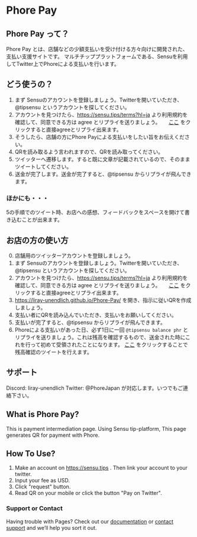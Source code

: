 # Phore Pay

## Phore Pay って？
Phore Pay とは、店舗などの少額支払いを受け付ける方々向けに開発された、支払い支援サイトです。
マルチチッププラットフォームである、Sensuを利用してTwitter上でPhoreによる支払いを行います。

## どう使うの？
1. まず Sensuのアカウントを登録しましょう。Twitterを開いていただき、@tipsensu というアカウントを探してください。
2. アカウントを見つけたら、https://sensu.tips/terms?hl=ja より利用規約を確認して、同意できる方は agree とリプライを送りましょう。
　 [ここ](https://twitter.com/intent/tweet?&text=%40tipsensu%20agree) をクリックすると直接agreeとリプライ出来ます。
3. そうしたら、店舗の方にPhore Payによる支払いをしたい旨をお伝えください。
4. QRを読み取るよう言われますので、QRを読み取ってください。
5. ツイッターへ遷移します。すると既に文章が記載されているので、そのままツイートしてください。
6. 送金が完了します。送金が完了すると、@tipsensu からリプライが飛んできます。

### ほかにも・・・
5の手順でのツイート時、お店への感想、フィードバックをスペースを開けて書き込むことが出来ます。

## お店の方の使い方
0. 店舗用のツイッターアカウントを登録しましょう。
1. まず Sensuのアカウントを登録しましょう。Twitterを開いていただき、@tipsensu というアカウントを探してください。
2. アカウントを見つけたら、https://sensu.tips/terms?hl=ja より利用規約を確認して、同意できる方は agree とリプライを送りましょう。
　 [ここ](https://twitter.com/intent/tweet?&text=%40tipsensu%20agree) をクリックすると直接agreeとリプライ出来ます。
3. https://liray-unendlich.github.io/Phore-Pay/ を開き、指示に従いQRを作成しましょう。
4. 支払い者にQRを読み込んでいただき、支払いをお願いしてください。
5. 支払いが完了すると、@tipsensu からリプライが飛んできます。
6. Phoreによる支払いがあった日、必ず1日に一回 `@tipsensu balance phr` とリプライを送りましょう。これは残高を確認するもので、送金された時にこれを行って初めて受領されたことになります。
[ここ](https://twitter.com/intent/tweet?&text=%40tipsensu%20balance%20phr) をクリックすることで残高確認のツイートを行えます。

## サポート
Discord: liray-unendlich
Twitter: @PhoreJapan
が対応します。いつでもご連絡下さい。

## What is Phore Pay?

This is payment intermediation page.
Using Sensu tip-platform, This page generates QR for payment with Phore.

## How To Use?

1. Make an account on https://sensu.tips . Then link your account to your twitter.
2. Input your fee as USD. 
3. Click "request" button.
4. Read QR on your mobile or click the button "Pay on Twitter".

### Support or Contact

Having trouble with Pages? Check out our [documentation](https://help.github.com/categories/github-pages-basics/) or [contact support](https://github.com/contact) and we’ll help you sort it out.

